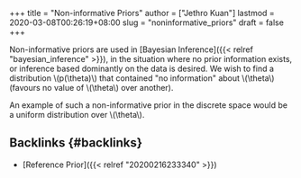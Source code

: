 +++
title = "Non-informative Priors"
author = ["Jethro Kuan"]
lastmod = 2020-03-08T00:26:19+08:00
slug = "noninformative_priors"
draft = false
+++

Non-informative priors are used in [Bayesian Inference]({{< relref "bayesian_inference" >}}), in the
situation where no prior information exists, or inference based
dominantly on the data is desired. We wish to find a distribution
\\(p(\theta)\\) that contained "no information" about \\(\theta\\) (favours no
value of \\(\theta\\) over another).

An example of such a non-informative prior in the discrete space would
be a uniform distribution over \\(\theta\\).


## Backlinks {#backlinks}

-   [Reference Prior]({{< relref "20200216233340" >}})
